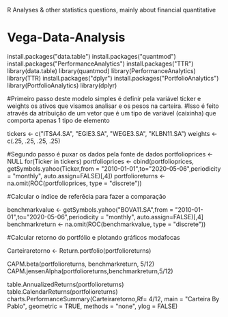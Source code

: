 R Analyses & other statistics questions, mainly about financial quantitative
# Vega-Data-Analysis
install.packages("data.table")
install.packages("quantmod")
install.packages("PerformanceAnalytics")
install.packages("TTR")
library(data.table)
library(quantmod)
library(PerformanceAnalytics)
library(TTR)
install.packages("dplyr")
install.packages("PortfolioAnalytics")
library(PortfolioAnalytics)
library(dplyr)

#Primeiro passo deste modelo simples é definir pela variável ticker e weights os ativos que visamos analisar e os pesos na carteira.
#Isso é feito através da atribuição de um vetor que é um tipo de variável (caixinha) que comporta apenas 1 tipo de elemento

tickers <- c("ITSA4.SA", "EGIE3.SA", "WEGE3.SA", "KLBN11.SA")
weights <- c(.25, .25, .25, .25)

#Segundo passo é puxar os dados pela fonte de dados
portfolioprices <- NULL
for(Ticker in tickers)
  portfolioprices <- cbind(portfolioprices,
                           getSymbols.yahoo(Ticker,from = "2010-01-01",to="2020-05-06",periodicity = "monthly", auto.assign=FALSE)[,4])
portfolioreturns <- na.omit(ROC(portfolioprices, type = "discrete"))

#Calcular o índice de referêcia para fazer a comparação

benchmarkvalue <- getSymbols.yahoo("BOVA11.SA",from = "2010-01-01",to="2020-05-06",periodicity = "monthly", auto.assign=FALSE)[,4]
benchmarkreturn <- na.omit(ROC(benchmarkvalue, type = "discrete"))


#Calcular retorno do portfólio e plotando gráficos modafocas 

Carteiraretorno <- Return.portfolio(portfolioreturns)

CAPM.beta(portfolioreturns, benchmarkreturn, 5/12)
CAPM.jensenAlpha(portfolioreturns,benchmarkreturn,5/12)

table.AnnualizedReturns(portfolioreturns)
table.CalendarReturns(portfolioreturns)
charts.PerformanceSummary(Carteiraretorno,Rf= 4/12, main = "Carteira By Pablo", geometric = TRUE, methods = "none", ylog = FALSE)
